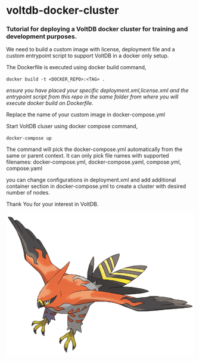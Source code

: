 # voltdb-docker-cluster
### Tutorial for deploying a VoltDB docker cluster for training and development purposes. 

We need to build a custom image with license, deployment file and a custom entrypoint script to support VoltDB in a docker only setup.

The Dockerfile is executed using docker build command,

`docker build -t <DOCKER_REPO>:<TAG> .`

*ensure you have placed your specific deployment.xml,license.xml and the entrypoint script from this repo in the same folder from where you will execute docker build on Dockerfile.*

Replace the name of your custom image in docker-compose.yml

Start VoltDB cluser using docker compose command,

`docker-compose up`

The command will pick the docker-compose.yml automatically from the same or parent context. It can only pick file names with supported filenames: docker-compose.yml, docker-compose.yaml, compose.yml, compose.yaml

you can change configurations in deployment.xml and add additional container section in docker-compose.yml to create a cluster with desired number of nodes.
 
Thank You for your interest in VoltDB.

![this is a image](https://github.com/GDIBostonHackathon2018/Pokebook/blob/8651d1157544069a94cf97d3e60facf010f6b190/pokebook/images/Talonflame.png)
